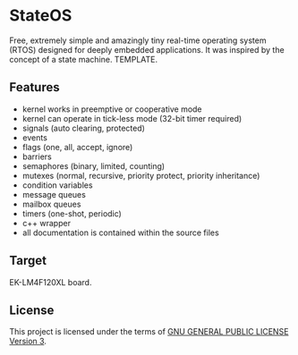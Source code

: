 StateOS
=======

Free, extremely simple and amazingly tiny real-time operating system (RTOS) designed for deeply embedded applications.
It was inspired by the concept of a state machine.
TEMPLATE.

Features
--------

- kernel works in preemptive or cooperative mode
- kernel can operate in tick-less mode (32-bit timer required)
- signals (auto clearing, protected)
- events
- flags (one, all, accept, ignore)
- barriers
- semaphores (binary, limited, counting)
- mutexes (normal, recursive, priority protect, priority inheritance)
- condition variables
- message queues
- mailbox queues
- timers (one-shot, periodic)
- c++ wrapper
- all documentation is contained within the source files

Target
-------

EK-LM4F120XL board.

License
-------

This project is licensed under the terms of [GNU GENERAL PUBLIC LICENSE Version 3](http://www.gnu.org/philosophy/why-not-lgpl.html).
